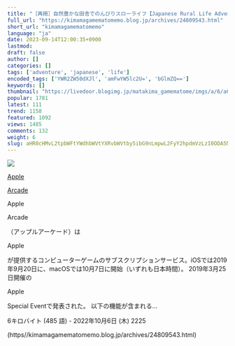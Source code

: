 ```yaml
---
title: "［再掲］自然豊かな田舎でのんびりスローライフ【Japanese Rural Life Adventure"
full_url: "https://kimamagamematomemo.blog.jp/archives/24809543.html"
short_url: "kimamagamematomemo"
language: "ja"
date: 2023-09-14T12:00:35+0900
lastmod: 
draft: false
author: []
categories: []
tags: ['adventure', 'japanese', 'life']
encoded_tags: ['YWR2ZW50dXJl', 'amFwYW5lc2U=', 'bGlmZQ==']
keywords: []
thumbnail: "https://livedoor.blogimg.jp/matakima_gamematome/imgs/a/6/a6a5e807.jpg"
popular: 1781
latest: 111
trend: 1158
featured: 1092
views: 1485
comments: 132
weight: 6
slug: aHR0cHMvL2tpbWFtYWdhbWVtYXRvbWVtby5ibG9nLmpwL2FyY2hpdmVzLzI0ODA5NTQzLmh0bWw=
---
```


![](https://livedoor.blogimg.jp/matakima_gamematome/imgs/a/6/a6a5e807.jpg)

<div><a target='_blank' href='https//ja.wikipedia.org/wiki/Apple_Arcade' title='Apple Arcade'><p>Apple</p> <p>Arcade</p></a> <p class='searchresult'><p>Apple</p> <p>Arcade</p>（アップルアーケード）は<p>Apple</p>が提供するコンピューターゲームのサブスクリプションサービス。iOSでは2019年9月20日に、macOSでは10月7日に開始（いずれも日本時間）。 2019年3月25日開催の<p>Apple</p> Special Eventで発表された。 以下の機能が含まれる…</p> <p class='mw-search-result-data'>6キロバイト (485 語) - 2022年10月6日 (木) 2225</p></div>

(https//kimamagamematomemo.blog.jp/archives/24809543.html)
